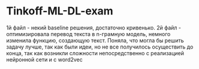 # Tinkoff-ML-DL-exam
1й файл - некий baseline решения, достаточно кривенько.
2й файл - оптимизировала перевод текста в n-грамную модель, немного изменила функцию, создающую текст.
Поняла, что могла бы решить задачу лучше, так как были идеи, но не все получилось осуществить до конца, так как возникли сложности 
непосредственно с реализацией нейронной сети и с word2vec
